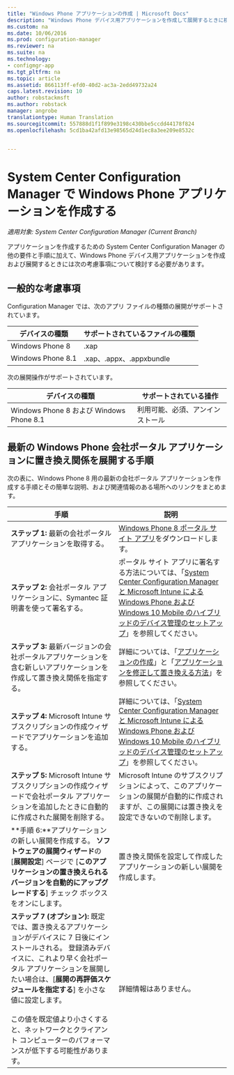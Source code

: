 ```yaml
---
title: "Windows Phone アプリケーションの作成 | Microsoft Docs"
description: "Windows Phone デバイス用アプリケーションを作成して展開するときに検討する必要がある考慮事項について説明します。"
ms.custom: na
ms.date: 10/06/2016
ms.prod: configuration-manager
ms.reviewer: na
ms.suite: na
ms.technology:
- configmgr-app
ms.tgt_pltfrm: na
ms.topic: article
ms.assetid: 866113ff-efd0-40d2-ac3a-2edd49732a24
caps.latest.revision: 10
author: robstackmsft
ms.author: robstack
manager: angrobe
translationtype: Human Translation
ms.sourcegitcommit: 557888d1f1f899e3198c430bbe5ccdd44178f824
ms.openlocfilehash: 5cd1ba42afd13e98565d24d1ec8a3ee209e8532c


---
```

# <a name="create-windows-phone-applications-with-system-center-configuration-manager"></a>System Center Configuration Manager で Windows Phone アプリケーションを作成する

*適用対象: System Center Configuration Manager (Current Branch)*

アプリケーションを作成するための System Center Configuration Manager の他の要件と手順に加えて、Windows Phone デバイス用アプリケーションを作成および展開するときには次の考慮事項について検討する必要があります。  

## <a name="general-considerations"></a>一般的な考慮事項  
 Configuration Manager では、次のアプリ ファイルの種類の展開がサポートされています。  

|デバイスの種類|サポートされているファイルの種類|  
|-----------------|---------------------|  
|Windows Phone 8|.xap|  
|Windows Phone 8.1|.xap、.appx、.appxbundle|  

 次の展開操作がサポートされています。  

|デバイスの種類|サポートされている操作|  
|-----------------|-----------------------|  
|Windows Phone 8 および Windows Phone 8.1|利用可能、必須、アンインストール|  

## <a name="steps-to-deploy-the-latest-windows-phone-company-portal-app-with-supersedence"></a>最新の Windows Phone 会社ポータル アプリケーションに置き換え関係を展開する手順  
 次の表に、Windows Phone 8 用の最新の会社ポータル アプリケーションを作成する手順とその簡単な説明、および関連情報のある場所へのリンクをまとめます。  

|手順|説明|  
|----------|----------------------|  
|**ステップ 1:** 最新の会社ポータル アプリケーションを取得する。|[Windows Phone 8 ポータル サイト アプリ](http://go.microsoft.com/fwlink/?LinkId=268440)をダウンロードします。|  
|**ステップ 2:** 会社ポータル アプリケーションに、Symantec 証明書を使って署名する。|ポータル サイト アプリに署名する方法については、「[System Center Configuration Manager と Microsoft Intune による Windows Phone および Windows 10 Mobile のハイブリッドのデバイス管理のセットアップ](../../mdm/deploy-use/enroll-hybrid-windows.md)」を参照してください。|  
|**ステップ 3:** 最新バージョンの会社ポータルアプリケーションを含む新しいアプリケーションを作成して置き換え関係を指定する。|詳細については、「[アプリケーションの作成](../../apps/deploy-use/create-applications.md)」と「[アプリケーションを修正して置き換える方法](../../apps/deploy-use/revise-and-supersede-applications.md)」を参照してください。|  
|**ステップ 4:** Microsoft Intune サブスクリプションの作成ウィザードでアプリケーションを追加する。|詳細については、「[System Center Configuration Manager と Microsoft Intune による Windows Phone および Windows 10 Mobile のハイブリッドのデバイス管理のセットアップ](../../mdm/deploy-use/enroll-hybrid-windows.md)」を参照してください。|  
|**ステップ 5:** Microsoft Intune サブスクリプションの作成ウィザードで会社ポータル アプリケーションを追加したときに自動的に作成された展開を削除する。|Microsoft Intune のサブスクリプションによって、このアプリケーションの展開が自動的に作成されますが、この展開には置き換えを設定できないので削除します。|  
|**手順 6:**アプリケーションの新しい展開を作成する。 **ソフトウェアの展開ウィザード**の [**展開設定**] ページで [**このアプリケーションの置き換えられるバージョンを自動的にアップグレードする**] チェック ボックスをオンにします。|置き換え関係を設定して作成したアプリケーションの新しい展開を作成します。|  
|**ステップ 7 (オプション):** 既定では、置き換えるアプリケーションがデバイスに 7 日後にインストールされる。 登録済みデバイスに、これより早く会社ポータル アプリケーションを展開したい場合は、[**展開の再評価スケジュールを指定する**] を小さな値に設定します。<br /><br /> この値を既定値より小さくすると、ネットワークとクライアント コンピューターのパフォーマンスが低下する可能性があります。|詳細情報はありません。|  



<!--HONumber=Dec16_HO1-->


